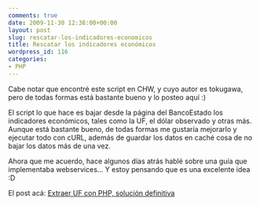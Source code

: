```yaml
---
comments: true
date: 2009-11-30 12:38:00+00:00
layout: post
slug: rescatar-los-indicadores-economicos
title: Rescatar los indicadores económicos
wordpress_id: 116
categories:
- PHP
---
```


Cabe notar que encontré este script en CHW, y cuyo autor es tokugawa, pero de todas formas está bastante bueno y lo posteo aquí :) 

El script lo que hace es bajar desde la página del BancoEstado los indicadores económicos, tales como la UF, el dólar observado y otras más. Aunque está bastante bueno, de todas formas me gustaría mejorarlo y ejecutar todo con cURL, además de guardar los datos en caché cosa de no bajar los datos más de una vez. 

Ahora que me acuerdo, hace algunos días atrás hablé sobre una guía que implementaba webservices... Y estoy pensando que es una excelente idea :D

El post acá: [Extraer UF con PHP, solución definitiva](http://www.chw.net/foro/webmasters-f91/287574-extraer-uf-con-php-solucion-definitiva.html)
